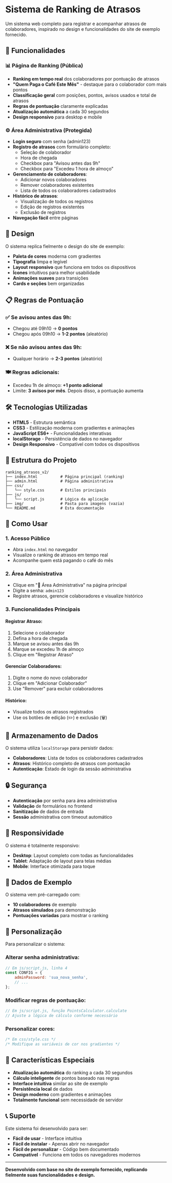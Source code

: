 # Sistema de Ranking de Atrasos

Um sistema web completo para registrar e acompanhar atrasos de colaboradores, inspirado no design e funcionalidades do site de exemplo fornecido.

## 🎯 Funcionalidades

### 📊 Página de Ranking (Pública)
- **Ranking em tempo real** dos colaboradores por pontuação de atrasos
- **"Quem Paga o Café Este Mês"** - destaque para o colaborador com mais pontos
- **Classificação geral** com posições, pontos, avisos usados e total de atrasos
- **Regras de pontuação** claramente explicadas
- **Atualização automática** a cada 30 segundos
- **Design responsivo** para desktop e mobile

### ⚙️ Área Administrativa (Protegida)
- **Login seguro** com senha (admin123)
- **Registro de atrasos** com formulário completo:
  - Seleção de colaborador
  - Hora de chegada
  - Checkbox para "Avisou antes das 9h"
  - Checkbox para "Excedeu 1 hora de almoço"
- **Gerenciamento de colaboradores**:
  - Adicionar novos colaboradores
  - Remover colaboradores existentes
  - Lista de todos os colaboradores cadastrados
- **Histórico de atrasos**:
  - Visualização de todos os registros
  - Edição de registros existentes
  - Exclusão de registros
- **Navegação fácil** entre páginas

## 🎨 Design

O sistema replica fielmente o design do site de exemplo:
- **Paleta de cores** moderna com gradientes
- **Tipografia** limpa e legível
- **Layout responsivo** que funciona em todos os dispositivos
- **Ícones** intuitivos para melhor usabilidade
- **Animações suaves** para transições
- **Cards e seções** bem organizadas

## 📋 Regras de Pontuação

### ✅ Se avisou antes das 9h:
- Chegou até 09h10 → **0 pontos**
- Chegou após 09h10 → **1-2 pontos** (aleatório)

### ❌ Se não avisou antes das 9h:
- Qualquer horário → **2-3 pontos** (aleatório)

### 🍽️ Regras adicionais:
- Excedeu 1h de almoço: **+1 ponto adicional**
- Limite: **3 avisos por mês**. Depois disso, a pontuação aumenta

## 🛠️ Tecnologias Utilizadas

- **HTML5** - Estrutura semântica
- **CSS3** - Estilização moderna com gradientes e animações
- **JavaScript ES6+** - Funcionalidades interativas
- **localStorage** - Persistência de dados no navegador
- **Design Responsivo** - Compatível com todos os dispositivos

## 📁 Estrutura do Projeto

```
ranking_atrasos_v2/
├── index.html          # Página principal (ranking)
├── admin.html          # Página administrativa
├── css/
│   └── style.css       # Estilos principais
├── js/
│   └── script.js       # Lógica da aplicação
├── img/                # Pasta para imagens (vazia)
└── README.md           # Esta documentação
```

## 🚀 Como Usar

### 1. Acesso Público
- Abra `index.html` no navegador
- Visualize o ranking de atrasos em tempo real
- Acompanhe quem está pagando o café do mês

### 2. Área Administrativa
- Clique em "🔧 Área Administrativa" na página principal
- Digite a senha: `admin123`
- Registre atrasos, gerencie colaboradores e visualize histórico

### 3. Funcionalidades Principais

#### Registrar Atraso:
1. Selecione o colaborador
2. Defina a hora de chegada
3. Marque se avisou antes das 9h
4. Marque se excedeu 1h de almoço
5. Clique em "Registrar Atraso"

#### Gerenciar Colaboradores:
1. Digite o nome do novo colaborador
2. Clique em "Adicionar Colaborador"
3. Use "Remover" para excluir colaboradores

#### Histórico:
- Visualize todos os atrasos registrados
- Use os botões de edição (✏️) e exclusão (🗑️)

## 💾 Armazenamento de Dados

O sistema utiliza `localStorage` para persistir dados:
- **Colaboradores**: Lista de todos os colaboradores cadastrados
- **Atrasos**: Histórico completo de atrasos com pontuação
- **Autenticação**: Estado de login da sessão administrativa

## 🔒 Segurança

- **Autenticação** por senha para área administrativa
- **Validação** de formulários no frontend
- **Sanitização** de dados de entrada
- **Sessão** administrativa com timeout automático

## 📱 Responsividade

O sistema é totalmente responsivo:
- **Desktop**: Layout completo com todas as funcionalidades
- **Tablet**: Adaptação de layout para telas médias
- **Mobile**: Interface otimizada para toque

## 🎯 Dados de Exemplo

O sistema vem pré-carregado com:
- **10 colaboradores** de exemplo
- **Atrasos simulados** para demonstração
- **Pontuações variadas** para mostrar o ranking

## 🔧 Personalização

Para personalizar o sistema:

### Alterar senha administrativa:
```javascript
// Em js/script.js, linha 4
const CONFIG = {
    adminPassword: 'sua_nova_senha',
    // ...
};
```

### Modificar regras de pontuação:
```javascript
// Em js/script.js, função PointsCalculator.calculate
// Ajuste a lógica de cálculo conforme necessário
```

### Personalizar cores:
```css
/* Em css/style.css */
/* Modifique as variáveis de cor nos gradientes */
```

## 🌟 Características Especiais

- **Atualização automática** do ranking a cada 30 segundos
- **Cálculo inteligente** de pontos baseado nas regras
- **Interface intuitiva** similar ao site de exemplo
- **Persistência local** de dados
- **Design moderno** com gradientes e animações
- **Totalmente funcional** sem necessidade de servidor

## 📞 Suporte

Este sistema foi desenvolvido para ser:
- **Fácil de usar** - Interface intuitiva
- **Fácil de instalar** - Apenas abrir no navegador
- **Fácil de personalizar** - Código bem documentado
- **Compatível** - Funciona em todos os navegadores modernos

---

**Desenvolvido com base no site de exemplo fornecido, replicando fielmente suas funcionalidades e design.**


